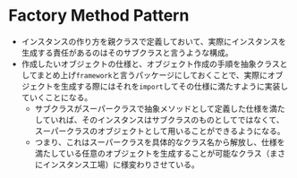 # Factory Method Pattern
- インスタンスの作り方を親クラスで定義しておいて、実際にインスタンスを生成する責任があるのはそのサブクラスと言うような構成。
- 作成したいオブジェクトの仕様と、オブジェクト作成の手順を抽象クラスとしてまとめ上げ`framework`と言うパッケージにしておくことで、実際にオブジェクトを生成する際にはそれを`import`してその仕様に満たすように実装していくことになる。
	- サブクラスがスーパークラスで抽象メソッドとして定義した仕様を満たしていれば、そのインスタンスはサブクラスのものとしてではなくて、スーパークラスのオブジェクトとして用いることができるようになる。
	- つまり、これはスーパークラスを具体的なクラス名から解放し、仕様を満たしている任意のオブジェクトを生成することが可能なクラス（まさにインスタンス工場）に様変わりさせている。